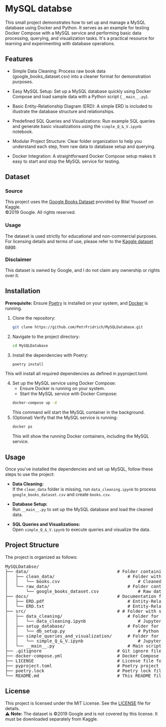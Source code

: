 # MySQL databse

This small project demonstrates how to set up and manage a MySQL database using Docker and Python. It serves as an example for testing Docker Compose with a MySQL service and performing basic data processing, querying, and visualization tasks. It's a practical resource for learning and experimenting with database operations.

## Features

- Simple Data Cleaning:
  Process raw book data (google_books_dataset.csv) into a cleaner format for demonstration purposes.

- Easy MySQL Setup:
  Set up a MySQL database quickly using Docker Compose and load sample data with a Python script (`__main__.py`).

- Basic Entity-Relationship Diagram (ERD):
  A simple ERD is included to illustrate the database structure and relationships.

- Predefined SQL Queries and Visualizations:
  Run example SQL queries and generate basic visualizations using the `simple_Q_&_V.ipynb` notebook.

- Modular Project Structure:
  Clear folder organization to help you understand each step, from raw data to database setup and querying.

- Docker Integration:
  A straightforward Docker Compose setup makes it easy to start and stop the MySQL service for testing.

## Dataset

### Source  
This project uses the [Google Books Dataset](https://www.kaggle.com/datasets/bilalyussef/google-books-dataset) provided by Bilal Youssef on Kaggle.  
©2019 Google. All rights reserved.

### Usage  
The dataset is used strictly for educational and non-commercial purposes. For licensing details and terms of use, please refer to the [Kaggle dataset page](https://www.kaggle.com/datasets/bilalyussef/google-books-dataset).

### Disclaimer  
This dataset is owned by Google, and I do not claim any ownership or rights over it.

## Installation

**Prerequisite:** Ensure [Poetry](https://python-poetry.org/docs/#installation) is installed on your system, and [Docker](https://www.docker.com/get-started) is running.

1. Clone the repository:
   ```bash
   git clone https://github.com/PetrFridrich/MySQLDatabase.git
   ```
2.  Navigate to the project directory:
    ```bash
    cd MySQLDatabase
    ```
3. Install the dependencies with Poetry:
    ```bash 
    poetry install
    ```
This will install all required dependencies as defined in pyproject.toml.

4. Set up the MySQL service using Docker Compose:
    + Ensure Docker is running on your system.
    + Start the MySQL service with Docker Compose:
    ```bash 
    docker-compose up -d
    ```
    This command will start the MySQL container in the background.
5. (Optional) Verify that the MySQL service is running:
    ```bash 
    docker ps
    ```
    This will show the running Docker containers, including the MySQL service.

## Usage

Once you’ve installed the dependencies and set up MySQL, follow these steps to use the project:

+ **Data Cleaning:**  
  If the `clean_data` folder is missing, run `data_cleaning.ipynb` to process `google_books_dataset.csv` and create `books.csv`.

+ **Database Setup:**  
  Run `__main__.py` to set up the MySQL database and load the cleaned data.

+ **SQL Queries and Visualizations:**  
  Open `simple_Q_&_V.ipynb` to execute queries and visualize the data.

## Project Structure

The project is organized as follows:

<pre>
MySQLDatabse/
├── data/                                  # Folder containing datasets
│   ├── clean_data/                            # Folder with cleaned and processed data
│   │   └── books.csv                              # Cleaned dataset containing book details
│   └── raw_data/                              # Folder containing raw, unprocessed data
│       └── google_books_dataset.csv               # Raw dataset from Google Books
├── docs/                                  # Documentation folder
│   ├── ERD.pdf                                # Entity-Relationship Diagram (ERD) in PDF format
│   └── ERD.txt                                # Entity-Relationship Diagram (ERD) in text format
├── src/                                   # # Folder with source codes
│   ├── data_cleaning/                         # Folder for data cleaning notebook
│   │   └── data_cleaning.ipynb                    # Jupyter notebook for data cleaning processes
│   ├── setup_database/                        # Folder for database setup scripts
│   │   └── db_setup.py                            # Python script to initialize and set up the MySQL database
│   ├── simple_queries_and_visualization/      # Folder for simple SQL queries and data visualization scripts
│   │   └── simple_Q_&_V.ipynb                     # Jupyter notebook for running queries and visualizing results
│   └── __main__.py                            # Main script
├── .gitignore                             # Git ignore file
├── docker-compose.yml                     # Docker Compose file for setting up MySQL service
├── LICENSE                                # License file for the project
├── pyproject.toml                         # Poetry project configuration and dependencies
├── poetry.lock                            # Poetry lock file to ensure consistent dependencies
└── README.md                              # This README file
</pre>

## License

This project is licensed under the MIT License. See the [LICENSE](LICENSE) file for details.  
⚠️ **Note:** The dataset is ©2019 Google and is not covered by this license. It must be downloaded separately from Kaggle.

